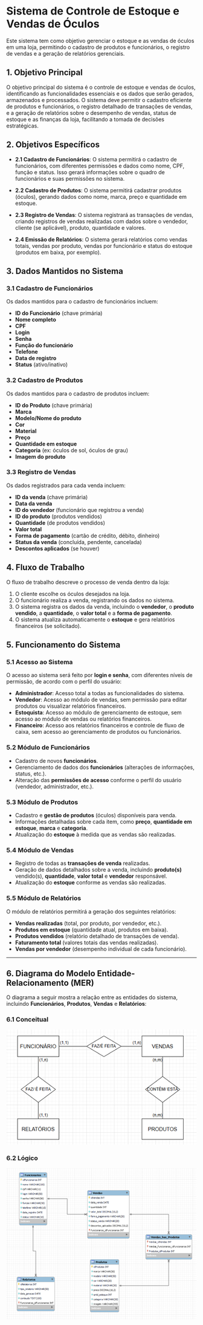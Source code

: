 # Sistema de Controle de Estoque e Vendas de Óculos

Este sistema tem como objetivo gerenciar o estoque e as vendas de óculos em uma loja, permitindo o cadastro de produtos e funcionários, o registro de vendas e a geração de relatórios gerenciais.

## 1. Objetivo Principal
O objetivo principal do sistema é o controle de estoque e vendas de óculos, identificando as funcionalidades essenciais e os dados que serão gerados, armazenados e processados. O sistema deve permitir o cadastro eficiente de produtos e funcionários, o registro detalhado de transações de vendas, e a geração de relatórios sobre o desempenho de vendas, status de estoque e as finanças da loja, facilitando a tomada de decisões estratégicas.

## 2. Objetivos Específicos

- **2.1 Cadastro de Funcionários**: O sistema permitirá o cadastro de funcionários, com diferentes permissões e dados como nome, CPF, função e status. Isso gerará informações sobre o quadro de funcionários e suas permissões no sistema.
  
- **2.2 Cadastro de Produtos**: O sistema permitirá cadastrar produtos (óculos), gerando dados como nome, marca, preço e quantidade em estoque.
  
- **2.3 Registro de Vendas**: O sistema registrará as transações de vendas, criando registros de vendas realizadas com dados sobre o vendedor, cliente (se aplicável), produto, quantidade e valores.
  
- **2.4 Emissão de Relatórios**: O sistema gerará relatórios como vendas totais, vendas por produto, vendas por funcionário e status do estoque (produtos em baixa, por exemplo).

## 3. Dados Mantidos no Sistema

### 3.1 Cadastro de Funcionários
Os dados mantidos para o cadastro de funcionários incluem:

- **ID do Funcionário** (chave primária)
- **Nome completo**
- **CPF**
- **Login**
- **Senha**
- **Função do funcionário**
- **Telefone**
- **Data de registro**
- **Status** (ativo/inativo)

### 3.2 Cadastro de Produtos
Os dados mantidos para o cadastro de produtos incluem:

- **ID do Produto** (chave primária)
- **Marca**
- **Modelo/Nome do produto**
- **Cor**
- **Material**
- **Preço**
- **Quantidade em estoque**
- **Categoria** (ex: óculos de sol, óculos de grau)
- **Imagem do produto**

### 3.3 Registro de Vendas
Os dados registrados para cada venda incluem:

- **ID da venda** (chave primária)
- **Data da venda**
- **ID do vendedor** (funcionário que registrou a venda)
- **ID do produto** (produtos vendidos)
- **Quantidade** (de produtos vendidos)
- **Valor total**
- **Forma de pagamento** (cartão de crédito, débito, dinheiro)
- **Status da venda** (concluída, pendente, cancelada)
- **Descontos aplicados** (se houver)

## 4. Fluxo de Trabalho
O fluxo de trabalho descreve o processo de venda dentro da loja:

1. O cliente escolhe os óculos desejados na loja.
2. O funcionário realiza a venda, registrando os dados no sistema.
3. O sistema registra os dados da venda, incluindo o **vendedor**, o **produto vendido**, a **quantidade**, o **valor total** e a **forma de pagamento**.
4. O sistema atualiza automaticamente o **estoque** e gera relatórios financeiros (se solicitado).

## 5. Funcionamento do Sistema

### 5.1 Acesso ao Sistema
O acesso ao sistema será feito por **login e senha**, com diferentes níveis de permissão, de acordo com o perfil do usuário:

- **Administrador**: Acesso total a todas as funcionalidades do sistema.
- **Vendedor**: Acesso ao módulo de vendas, sem permissão para editar produtos ou visualizar relatórios financeiros.
- **Estoquista**: Acesso ao módulo de gerenciamento de estoque, sem acesso ao módulo de vendas ou relatórios financeiros.
- **Financeiro**: Acesso aos relatórios financeiros e controle de fluxo de caixa, sem acesso ao gerenciamento de produtos ou funcionários.

### 5.2 Módulo de Funcionários
- Cadastro de novos **funcionários**.
- Gerenciamento de dados dos **funcionários** (alterações de informações, status, etc.).
- Alteração das **permissões de acesso** conforme o perfil do usuário (vendedor, administrador, etc.).

### 5.3 Módulo de Produtos
- Cadastro e **gestão de produtos** (óculos) disponíveis para venda.
- Informações detalhadas sobre cada item, como **preço**, **quantidade em estoque**, **marca** e **categoria**.
- Atualização do **estoque** à medida que as vendas são realizadas.

### 5.4 Módulo de Vendas
- Registro de todas as **transações de venda** realizadas.
- Geração de dados detalhados sobre a venda, incluindo **produto(s)** vendido(s), **quantidade**, **valor total** e **vendedor** responsável.
- Atualização do **estoque** conforme as vendas são realizadas.

### 5.5 Módulo de Relatórios
O módulo de relatórios permitirá a geração dos seguintes relatórios:

- **Vendas realizadas** (total, por produto, por vendedor, etc.).
- **Produtos em estoque** (quantidade atual, produtos em baixa).
- **Produtos vendidos** (relatório detalhado de transações de venda).
- **Faturamento total** (valores totais das vendas realizadas).
- **Vendas por vendedor** (desempenho individual de cada funcionário).

---

## 6. Diagrama do Modelo Entidade-Relacionamento (MER)

O diagrama a seguir mostra a relação entre as entidades do sistema, incluindo **Funcionários**, **Produtos**, **Vendas** e **Relatórios**:

### 6.1 Conceitual
![Diagrama MER](/imagens_readme/mer_conceitual.png)

### 6.2 Lógico
![Diagrama MER](/imagens_readme/mer_logico.png)
